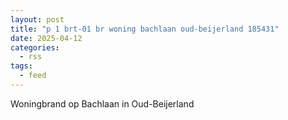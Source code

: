 ```yaml
---
layout: post
title: "p 1 brt-01 br woning bachlaan oud-beijerland 185431"
date: 2025-04-12
categories: 
  - rss
tags: 
  - feed
---
```


Woningbrand op Bachlaan in Oud-Beijerland

